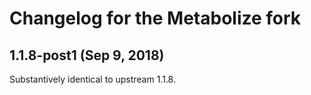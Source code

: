Changelog for the Metabolize fork
=================================

## 1.1.8-post1 (Sep 9, 2018)

Substantively identical to upstream 1.1.8.
